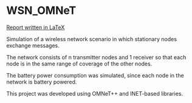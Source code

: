 # WSN_OMNeT
[Report written in LaTeX](Report_Simulation_of_WSN.pdf)


Simulation of a wireless network scenario in which stationary nodes exchange messages. 

The network consists of n transmitter nodes and 1 receiver so that each node is in the same range of coverage of the other nodes. 

The battery power consumption was simulated, since each node in the network is battery powered. 

This project was developed using OMNeT++ and INET-based libraries.
